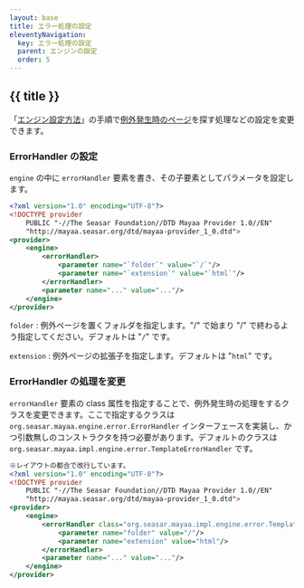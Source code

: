 ```yaml
---
layout: base
title: エラー処理の設定
eleventyNavigation:
  key: エラー処理の設定
  parent: エンジンの設定
  order: 5
---
```

## {{ title }}

「[エンジン設定方法](/docs/settings/)」の手順で[例外発生時のページ](/docs/throwable/)を探す処理などの設定を変更できます。

### ErrorHandler の設定

`engine` の中に `errorHandler` 要素を書き、その子要素としてパラメータを設定します。


```xml {data-filename=org.seasar.mayaa.provider.ServiceProvider}
<?xml version="1.0" encoding="UTF-8"?>
<!DOCTYPE provider
    PUBLIC "-//The Seasar Foundation//DTD Mayaa Provider 1.0//EN"
    "http://mayaa.seasar.org/dtd/mayaa-provider_1_0.dtd">
<provider>
    <engine>
        <errorHandler>
            <parameter name="`folder`" value="`/`"/>
            <parameter name="`extension`" value="`html`"/>
        </errorHandler>
        <parameter name="..." value="..."/>
    </engine>
</provider>
```

`folder`
: 例外ページを置くフォルダを指定します。"/" で始まり "/" で終わるよう指定してください。デフォルトは "`/`" です。

`extension`
: 例外ページの拡張子を指定します。デフォルトは "`html`" です。

### ErrorHandler の処理を変更

`errorHandler` 要素の class 属性を指定することで、例外発生時の処理をするクラスを変更できます。ここで指定するクラスは `org.seasar.mayaa.engine.error.ErrorHandler` インターフェースを実装し、かつ引数無しのコンストラクタを持つ必要があります。デフォルトのクラスは `org.seasar.mayaa.impl.engine.error.TemplateErrorHandler` です。

```xml {data-filename=org.seasar.mayaa.provider.ServiceProvider}
※レイアウトの都合で改行しています。
<?xml version="1.0" encoding="UTF-8"?>
<!DOCTYPE provider
    PUBLIC "-//The Seasar Foundation//DTD Mayaa Provider 1.0//EN"
    "http://mayaa.seasar.org/dtd/mayaa-provider_1_0.dtd">
<provider>
    <engine>
        <errorHandler class="org.seasar.mayaa.impl.engine.error.TemplateErrorHandler">
            <parameter name="folder" value="/"/>
            <parameter name="extension" value="html"/>
        </errorHandler>
        <parameter name="..." value="..."/>
    </engine>
</provider>
```
